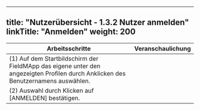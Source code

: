 
---
title: "Nutzerübersicht - 1.3.2 Nutzer anmelden"
linkTitle: "Anmelden"
weight: 200
---

| Arbeitsschritte | Veranschaulichung |
| ------ | :-----: |
| (1) Auf dem Startbildschirm der FieldMApp das eigene unter den angezeigten Profilen durch Anklicken des Benutzernamens auswählen. |  |
| (2) Auswahl durch Klicken auf [ANMELDEN] bestätigen. |  |